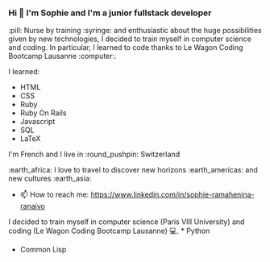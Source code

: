 ### Hi 👋 I'm Sophie and I'm a junior fullstack developer
<p> :pill: Nurse by training :syringe: and enthusiastic about the huge possibilities given by new technologies, I decided to train myself in computer science and coding. In particular, I learned to code thanks to Le Wagon Coding Bootcamp Lausanne :computer:.</p>

<p> I learned: </p>

* HTML
* CSS
* Ruby
* Ruby On Rails
* Javascript
* SQL
* LaTeX

<p>I'm French and I live in :round_pushpin: Switzerland</p>

<p>:earth_africa: I love to travel to discover new horizons :earth_americas: and new cultures :earth_asia:</p>

- 📫 How to reach me: https://www.linkedin.com/in/sophie-ramahenina-ranaivo



<!--
**srranaivo/srranaivo** is a ✨ _special_ ✨ repository because its `README.md` (this file) appears on your GitHub profile.

Here are some ideas to get you started:

- 🔭 I’m currently working on ...
- 🌱 I’m currently learning ...
- 👯 I’m looking to collaborate on ...
- 🤔 I’m looking for help with ...
- 💬 Ask me about ...

- 😄 Pronouns: ...
- ⚡ Fun fact: ...
-->
I decided to train myself in computer science (Paris VIII University) and coding (Le Wagon Coding Bootcamp Lausanne) :computer:. * Python
* Common Lisp

